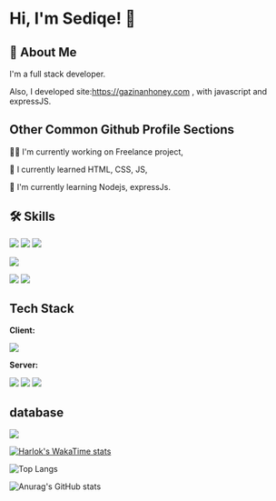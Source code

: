 
# Hi, I'm Sediqe! 👋

## 🚀 About Me
I'm a full stack developer.

Also, I developed site:https://gazinanhoney.com , with javascript and expressJS.

## Other Common Github Profile Sections
👩‍💻 I'm currently working on Freelance project,

🧠 I currently learned HTML, CSS, JS,

🧠 I'm currently learning Nodejs, expressJs.

## 🛠 Skills
![](https://img.shields.io/badge/JavaScript-323330?style=for-the-badge&logo=javascript&logoColor=F7DF1E)
![](https://img.shields.io/badge/HTML5-E34F26?style=for-the-badge&logo=html5&logoColor=white)
![](https://img.shields.io/badge/CSS3-1572B6?style=for-the-badge&logo=css3&logoColor=white)

![](https://img.shields.io/badge/Node%20js-339933?style=for-the-badge&logo=nodedotjs&logoColor=white)

![](https://img.shields.io/badge/R-276DC3?style=for-the-badge&logo=r&logoColor=white)
![](https://img.shields.io/badge/LaTeX-47A141?style=for-the-badge&logo=LaTeX&logoColor=white)

## Tech Stack
**Client:** 

![](https://img.shields.io/badge/JavaScript-323330?style=for-the-badge&logo=javascript&logoColor=F7DF1E)

**Server:** 

![](https://img.shields.io/badge/Node%20js-339933?style=for-the-badge&logo=nodedotjs&logoColor=white) ![](https://img.shields.io/badge/Express%20js-000000?style=for-the-badge&logo=express&logoColor=white) ![](https://img.shields.io/badge/firebase-ffca28?style=for-the-badge&logo=firebase&logoColor=black)

## database
![](https://img.shields.io/badge/MongoDB-4EA94B?style=for-the-badge&logo=mongodb&logoColor=white)

[![Harlok's WakaTime stats](https://github-readme-stats.vercel.app/api/wakatime?username=SediqeAzimi)](https://github.com/anuraghazra/github-readme-stats)

![Top Langs](https://github-readme-stats.vercel.app/api/top-langs/?username=SediqeAzimi&hide_progress=true)

![Anurag's GitHub stats](https://github-readme-stats.vercel.app/api?username=SediqeAzimi&show_icons=true&theme=radical)
